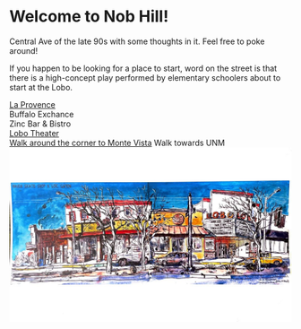 # Welcome to Nob Hill!
Central Ave of the late 90s with some thoughts in it. Feel free to poke around!   

If you happen to be looking for a place to start, word on the street is that there is a high-concept play performed by elementary schoolers about to start at the Lobo.

[La Provence](LaProvence/HostessStation.md)  
Buffalo Exchance  
Zinc Bar & Bistro  
[Lobo Theater](LoboTheater/Lobby.md)  
[Walk around the corner to Monte Vista](MonteVista/SchoolMap.md) 
Walk towards UNM  
![Central Ave](i1.jpeg)
